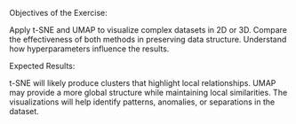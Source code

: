 Objectives of the Exercise:

Apply t-SNE and UMAP to visualize complex datasets in 2D or 3D.
Compare the effectiveness of both methods in preserving data structure.
Understand how hyperparameters influence the results.

Expected Results:

t-SNE will likely produce clusters that highlight local relationships.
UMAP may provide a more global structure while maintaining local similarities.
The visualizations will help identify patterns, anomalies, or separations in the dataset.
